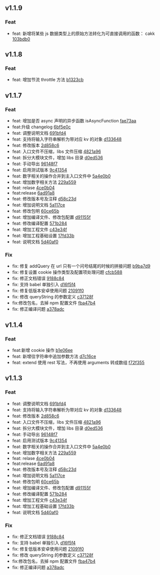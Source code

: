 ## v1.1.9

### Feat
- feat: 新增将某些 js 数据类型上的原始方法转化为可直接调用的函数： cakk [103bdb0](https://hub.com/x-dirve/utils/commit/103bdb0bca070f46ee2af157f1bc6d7fc9509c50)

## v1.1.8

### Feat
- feat: 增加节流 throttle 方法 [b1323cb](https://hub.com/x-dirve/utils/commit/b1323cbb3bffd020829b0bbc1203586c2fb4d99b)

## v1.1.7

### Feat
- feat: 增加是否 async 声明的异步函数 isAsyncFunction [fae73aa](https://hub.com/x-dirve/utils/commit/fae73aa1392d0d577aabe5dc5c0181399eb036e2)
- feat:升级 changelog [6bf5e0c](https://hub.com/x-dirve/utils/commit/6bf5e0ca36d616dc105d15e2303a9b0e26881ad2)
- feat: 调整说明文档 [691bfd4](https://hub.com/x-dirve/utils/commit/691bfd427b0b776dc5ec08b2de004cc1beef3143)
- feat: 支持将输入字符串解析为带对应 kv 的对象 [d133648](https://hub.com/x-dirve/utils/commit/d133648452e30a5f3586dacbc19ab54a7543f913)
- feat: 修改版本 [2d858c6](https://hub.com/x-dirve/utils/commit/2d858c67ec463bb159435d2cd02cebe3350b96df)
- feat: 入口文件不压缩，libs 文件压缩 [4821a96](https://hub.com/x-dirve/utils/commit/4821a96b461fe758a4e98ad5ee38155979222b75)
- feat: 拆分大模块文件，增加 libs 目录 [d0ed536](https://hub.com/x-dirve/utils/commit/d0ed5361922326e7729db8efd7ab3805af7b62eb)
- feat: 手动导出 [96148f7](https://hub.com/x-dirve/utils/commit/96148f7e9692f56fb917794d40e21009e167794d)
- feat: 启用测试版本 [9c41354](https://hub.com/x-dirve/utils/commit/9c413542c10ae883cd18dbcefb43609d0b448001)
- feat: 数字相关的操作合并到主入口文件中 [5a4e0b0](https://hub.com/x-dirve/utils/commit/5a4e0b0f4d32f9060b248db4cf556d7ae328b66f)
- feat: 增加数字相关方法 [229a559](https://hub.com/x-dirve/utils/commit/229a559cdb1c402f0f3363c647daa49dd438769c)
- feat: relase [4ce0b04](https://hub.com/x-dirve/utils/commit/4ce0b0406aa3d7203341f32c8311057e72be9c3c)
- feat:release [6ad91a8](https://hub.com/x-dirve/utils/commit/6ad91a85d58247453134871cab3a2c1489fc56da)
- feat: 修改版本号及注释 [d58c23d](https://hub.com/x-dirve/utils/commit/d58c23d159b67e99a004a638ff3da18340320377)
- feat: 增加说明文档 [5a117ce](https://hub.com/x-dirve/utils/commit/5a117ce20e76cea0f0f5b06cb67bb4ded41706e7)
- feat: 修改包明 [60ce65b](https://hub.com/x-dirve/utils/commit/60ce65bc0945e0049b1dbabacab75e6eaddcbafd)
- feat: 增加编译文件、修改包配置 [d91155f](https://hub.com/x-dirve/utils/commit/d91155f9d44a59744ddd58d742c8d0edf77fabd8)
- feat: 修改编译配置 [571b284](https://hub.com/x-dirve/utils/commit/571b284c8456bc83d9571367e87be9b09da035c7)
- feat: 增加工程文件 [c43e34f](https://hub.com/x-dirve/utils/commit/c43e34f4ed705d3339b009de202d8bdfe724cec6)
- feat: 增加工程基础设置 [17fd33b](https://hub.com/x-dirve/utils/commit/17fd33b081bba48eb652c9654e3a13adc4b11516)
- feat: 说明文档 [5d40af0](https://hub.com/x-dirve/utils/commit/5d40af042b982920c5fa841fb06fb5be44493c7c)

### Fix
- fix: 修复 addQuery 在 url 只有一个问号结尾的时候的拼接问题 [b9ba7d9](https://hub.com/x-dirve/utils/commit/b9ba7d9bc84e9d225ba38708a9bdad74b0c3d2e5)
- fix: 修复设置 cookie 操作类型及配置项处理问题 [cfcb588](https://hub.com/x-dirve/utils/commit/cfcb588712624d3979f98442c6dd22d08595dd06)
- fix: 修正文档错误 [9188c84](https://hub.com/x-dirve/utils/commit/9188c84a90aa90ac16d481e968a5d2c02303c987)
- fix: 支持 babel 单独引入 [d16f5f4](https://hub.com/x-dirve/utils/commit/d16f5f47845322e1ab5186f6c759b3dd5ce50066)
- fix: 修复低版本安卓使用问题 [21091f0](https://hub.com/x-dirve/utils/commit/21091f09ea331b9a639178231f1e51f83e2e355d)
- fix: 修改 queryString 的参数定义 [c37128f](https://hub.com/x-dirve/utils/commit/c37128f02cc16889177d89d06353fbab8275359a)
- fix:修改包名，去掉 npm 配置文件 [fba47b4](https://hub.com/x-dirve/utils/commit/fba47b43199d0da5eb1dd93ce047145fc5d08fec)
- fix: 修正编译问题 [a378adc](https://hub.com/x-dirve/utils/commit/a378adc626e8d6f5cc3a7158eac3a72da37810f8)

## v1.1.4

### Feat
- feat:新增 cookie 操作 [b1e06ee](https://hub.com/x-dirve/utils/commit/b1e06ee108a83be54696cd37394c768a7086460e)
- feat: 新增往字符串中追加参数方法 [d7c16ce](https://hub.com/x-dirve/utils/commit/d7c16ce8f850604cbb59b189adc65a12cd7e328a)
- feat: extend 使用 rest 写法，不再使用 arguments 转成数组 [f72f355](https://hub.com/x-dirve/utils/commit/f72f35536887f15108a79eb928a387ea99a63c0f)

## v1.1.3

### Feat
- feat: 调整说明文档 [691bfd4](https://github.com/x-dirve/utils/commit/691bfd427b0b776dc5ec08b2de004cc1beef3143)
- feat: 支持将输入字符串解析为带对应 kv 的对象 [d133648](https://github.com/x-dirve/utils/commit/d133648452e30a5f3586dacbc19ab54a7543f913)
- feat: 修改版本 [2d858c6](https://github.com/x-dirve/utils/commit/2d858c67ec463bb159435d2cd02cebe3350b96df)
- feat: 入口文件不压缩，libs 文件压缩 [4821a96](https://github.com/x-dirve/utils/commit/4821a96b461fe758a4e98ad5ee38155979222b75)
- feat: 拆分大模块文件，增加 libs 目录 [d0ed536](https://github.com/x-dirve/utils/commit/d0ed5361922326e7729db8efd7ab3805af7b62eb)
- feat: 手动导出 [96148f7](https://github.com/x-dirve/utils/commit/96148f7e9692f56fb917794d40e21009e167794d)
- feat: 启用测试版本 [9c41354](https://github.com/x-dirve/utils/commit/9c413542c10ae883cd18dbcefb43609d0b448001)
- feat: 数字相关的操作合并到主入口文件中 [5a4e0b0](https://github.com/x-dirve/utils/commit/5a4e0b0f4d32f9060b248db4cf556d7ae328b66f)
- feat: 增加数字相关方法 [229a559](https://github.com/x-dirve/utils/commit/229a559cdb1c402f0f3363c647daa49dd438769c)
- feat: relase [4ce0b04](https://github.com/x-dirve/utils/commit/4ce0b0406aa3d7203341f32c8311057e72be9c3c)
- feat:release [6ad91a8](https://github.com/x-dirve/utils/commit/6ad91a85d58247453134871cab3a2c1489fc56da)
- feat: 修改版本号及注释 [d58c23d](https://github.com/x-dirve/utils/commit/d58c23d159b67e99a004a638ff3da18340320377)
- feat: 增加说明文档 [5a117ce](https://github.com/x-dirve/utils/commit/5a117ce20e76cea0f0f5b06cb67bb4ded41706e7)
- feat: 修改包明 [60ce65b](https://github.com/x-dirve/utils/commit/60ce65bc0945e0049b1dbabacab75e6eaddcbafd)
- feat: 增加编译文件、修改包配置 [d91155f](https://github.com/x-dirve/utils/commit/d91155f9d44a59744ddd58d742c8d0edf77fabd8)
- feat: 修改编译配置 [571b284](https://github.com/x-dirve/utils/commit/571b284c8456bc83d9571367e87be9b09da035c7)
- feat: 增加工程文件 [c43e34f](https://github.com/x-dirve/utils/commit/c43e34f4ed705d3339b009de202d8bdfe724cec6)
- feat: 增加工程基础设置 [17fd33b](https://github.com/x-dirve/utils/commit/17fd33b081bba48eb652c9654e3a13adc4b11516)
- feat: 说明文档 [5d40af0](https://github.com/x-dirve/utils/commit/5d40af042b982920c5fa841fb06fb5be44493c7c)

### Fix
- fix: 修正文档错误 [9188c84](https://github.com/x-dirve/utils/commit/9188c84a90aa90ac16d481e968a5d2c02303c987)
- fix: 支持 babel 单独引入 [d16f5f4](https://github.com/x-dirve/utils/commit/d16f5f47845322e1ab5186f6c759b3dd5ce50066)
- fix: 修复低版本安卓使用问题 [21091f0](https://github.com/x-dirve/utils/commit/21091f09ea331b9a639178231f1e51f83e2e355d)
- fix: 修改 queryString 的参数定义 [c37128f](https://github.com/x-dirve/utils/commit/c37128f02cc16889177d89d06353fbab8275359a)
- fix:修改包名，去掉 npm 配置文件 [fba47b4](https://github.com/x-dirve/utils/commit/fba47b43199d0da5eb1dd93ce047145fc5d08fec)
- fix: 修正编译问题 [a378adc](https://github.com/x-dirve/utils/commit/a378adc626e8d6f5cc3a7158eac3a72da37810f8)

